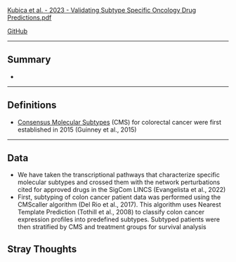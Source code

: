 [Kubica et al. - 2023 - Validating Subtype Specific Oncology Drug Predictions.pdf](file:///Users/andrew/Zotero/storage/66BTFYDG/Kubica%20et%20al.%20-%202023%20-%20Validating%20Subtype%20Specific%20Oncology%20Drug%20Predictions.pdf)

[GitHub](https://github.com/collaborativebioinformatics/Disease_Subtyping_2022)

---
## Summary

-

---
## Definitions

- [Consensus Molecular Subtypes](Consensus%20Molecular%20Subtypes.md) (CMS) for colorectal cancer were first established in 2015 (Guinney et al., 2015)

---
## Data

- We have taken the transcriptional pathways that characterize specific molecular subtypes and crossed them with the network perturbations cited for approved drugs in the SigCom LINCS (Evangelista et al., 2022)
- First, subtyping of colon cancer patient data was performed using the CMScaller algorithm (Del Rio et al., 2017). This algorithm uses Nearest Template Prediction (Tothill et al., 2008) to classify colon cancer expression profiles into predefined subtypes. Subtyped patients were then stratified by CMS and treatment groups for survival analysis

## Stray Thoughts

